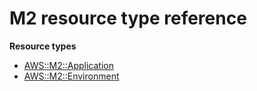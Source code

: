 # M2 resource type reference<a name="AWS_M2"></a>

**Resource types**
+ [AWS::M2::Application](aws-resource-m2-application.md)
+ [AWS::M2::Environment](aws-resource-m2-environment.md)